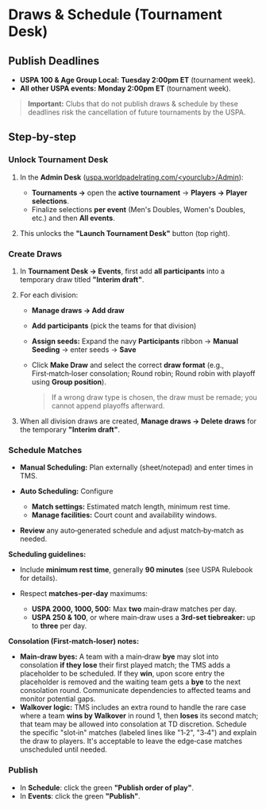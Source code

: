 # Draws & Schedule (Tournament Desk)

## Publish Deadlines

* **USPA 100 & Age Group Local:** **Tuesday 2:00pm ET** (tournament week).
* **All other USPA events:** **Monday 2:00pm ET** (tournament week).

> **Important:** Clubs that do not publish draws & schedule by these deadlines risk the cancellation of future tournaments by the USPA.

## Step‑by‑step

### Unlock Tournament Desk

1. In the **Admin Desk** ([uspa.worldpadelrating.com/\<yourclub\>/Admin](https://uspa.worldpadelrating.com)):

   * **Tournaments →** open the **active tournament** → **Players → Player selections**.
   * Finalize selections **per event** (Men's Doubles, Women's Doubles, etc.) and then **All events**.
2. This unlocks the **"Launch Tournament Desk"** button (top right).

### Create Draws

1. In **Tournament Desk → Events**, first add **all participants** into a temporary draw titled **"Interim draft"**.
2. For each division:

   * **Manage draws → Add draw**
   * **Add participants** (pick the teams for that division)
   * **Assign seeds:** Expand the navy **Participants** ribbon → **Manual Seeding** → enter seeds → **Save**
   * Click **Make Draw** and select the correct **draw format** (e.g., First‑match‑loser consolation; Round robin; Round robin with playoff using **Group position**).

     > If a wrong draw type is chosen, the draw must be remade; you cannot append playoffs afterward.
3. When all division draws are created, **Manage draws → Delete draws** for the temporary **"Interim draft"**.

### Schedule Matches

* **Manual Scheduling:** Plan externally (sheet/notepad) and enter times in TMS.
* **Auto Scheduling:** Configure

  * **Match settings:** Estimated match length, minimum rest time.
  * **Manage facilities:** Court count and availability windows.
* **Review** any auto‑generated schedule and adjust match‑by‑match as needed.

**Scheduling guidelines:**

* Include **minimum rest time**, generally **90 minutes** (see USPA Rulebook for details).
* Respect **matches‑per‑day** maximums:

  * **USPA 2000, 1000, 500:** Max **two** main‑draw matches per day.
  * **USPA 250 & 100**, or where main‑draw uses a **3rd‑set tiebreaker:** up to **three** per day.

**Consolation (First‑match‑loser) notes:**

* **Main‑draw byes:** A team with a main‑draw **bye** may slot into consolation **if they lose** their first played match; the TMS adds a placeholder to be scheduled. If they **win**, upon score entry the placeholder is removed and the waiting team gets a **bye** to the next consolation round. Communicate dependencies to affected teams and monitor potential gaps.
* **Walkover logic:** TMS includes an extra round to handle the rare case where a team **wins by Walkover** in round 1, then **loses** its second match; that team may be allowed into consolation at TD discretion. Schedule the specific "slot‑in" matches (labeled lines like "1‑2", "3‑4") and explain the draw to players. It's acceptable to leave the edge‑case matches unscheduled until needed.

### Publish

* In **Schedule**: click the green **"Publish order of play"**.
* In **Events**: click the green **"Publish"**.
